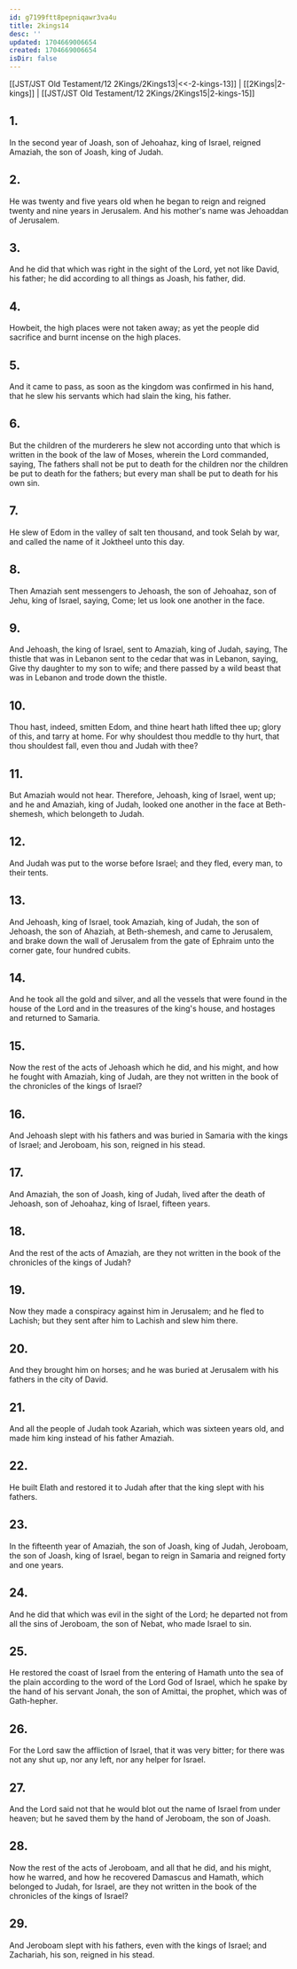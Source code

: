 ```yaml
---
id: g7199ftt8pepniqawr3va4u
title: 2kings14
desc: ''
updated: 1704669006654
created: 1704669006654
isDir: false
---
```

[[JST/JST Old Testament/12 2Kings/2Kings13|<<-2-kings-13]] | [[2Kings|2-kings]] | [[JST/JST Old Testament/12 2Kings/2Kings15|2-kings-15]]
## 1.
In the second year of Joash, son of Jehoahaz, king of Israel, reigned Amaziah, the son of Joash, king of Judah.
## 2.
He was twenty and five years old when he began to reign and reigned twenty and nine years in Jerusalem. And his mother\'s name was Jehoaddan of Jerusalem.
## 3.
And he did that which was right in the sight of the Lord, yet not like David, his father; he did according to all things as Joash, his father, did.
## 4.
Howbeit, the high places were not taken away; as yet the people did sacrifice and burnt incense on the high places.
## 5.
And it came to pass, as soon as the kingdom was confirmed in his hand, that he slew his servants which had slain the king, his father.
## 6.
But the children of the murderers he slew not according unto that which is written in the book of the law of Moses, wherein the Lord commanded, saying, The fathers shall not be put to death for the children nor the children be put to death for the fathers; but every man shall be put to death for his own sin.
## 7.
He slew of Edom in the valley of salt ten thousand, and took Selah by war, and called the name of it Joktheel unto this day.
## 8.
Then Amaziah sent messengers to Jehoash, the son of Jehoahaz, son of Jehu, king of Israel, saying, Come; let us look one another in the face.
## 9.
And Jehoash, the king of Israel, sent to Amaziah, king of Judah, saying, The thistle that was in Lebanon sent to the cedar that was in Lebanon, saying, Give thy daughter to my son to wife; and there passed by a wild beast that was in Lebanon and trode down the thistle.
## 10.
Thou hast, indeed, smitten Edom, and thine heart hath lifted thee up; glory of this, and tarry at home. For why shouldest thou meddle to thy hurt, that thou shouldest fall, even thou and Judah with thee?
## 11.
But Amaziah would not hear. Therefore, Jehoash, king of Israel, went up; and he and Amaziah, king of Judah, looked one another in the face at Beth-shemesh, which belongeth to Judah.
## 12.
And Judah was put to the worse before Israel; and they fled, every man, to their tents.
## 13.
And Jehoash, king of Israel, took Amaziah, king of Judah, the son of Jehoash, the son of Ahaziah, at Beth-shemesh, and came to Jerusalem, and brake down the wall of Jerusalem from the gate of Ephraim unto the corner gate, four hundred cubits.
## 14.
And he took all the gold and silver, and all the vessels that were found in the house of the Lord and in the treasures of the king\'s house, and hostages and returned to Samaria.
## 15.
Now the rest of the acts of Jehoash which he did, and his might, and how he fought with Amaziah, king of Judah, are they not written in the book of the chronicles of the kings of Israel?
## 16.
And Jehoash slept with his fathers and was buried in Samaria with the kings of Israel; and Jeroboam, his son, reigned in his stead.
## 17.
And Amaziah, the son of Joash, king of Judah, lived after the death of Jehoash, son of Jehoahaz, king of Israel, fifteen years.
## 18.
And the rest of the acts of Amaziah, are they not written in the book of the chronicles of the kings of Judah?
## 19.
Now they made a conspiracy against him in Jerusalem; and he fled to Lachish; but they sent after him to Lachish and slew him there.
## 20.
And they brought him on horses; and he was buried at Jerusalem with his fathers in the city of David.
## 21.
And all the people of Judah took Azariah, which was sixteen years old, and made him king instead of his father Amaziah.
## 22.
He built Elath and restored it to Judah after that the king slept with his fathers.
## 23.
In the fifteenth year of Amaziah, the son of Joash, king of Judah, Jeroboam, the son of Joash, king of Israel, began to reign in Samaria and reigned forty and one years.
## 24.
And he did that which was evil in the sight of the Lord; he departed not from all the sins of Jeroboam, the son of Nebat, who made Israel to sin.
## 25.
He restored the coast of Israel from the entering of Hamath unto the sea of the plain according to the word of the Lord God of Israel, which he spake by the hand of his servant Jonah, the son of Amittai, the prophet, which was of Gath-hepher.
## 26.
For the Lord saw the affliction of Israel, that it was very bitter; for there was not any shut up, nor any left, nor any helper for Israel.
## 27.
And the Lord said not that he would blot out the name of Israel from under heaven; but he saved them by the hand of Jeroboam, the son of Joash.
## 28.
Now the rest of the acts of Jeroboam, and all that he did, and his might, how he warred, and how he recovered Damascus and Hamath, which belonged to Judah, for Israel, are they not written in the book of the chronicles of the kings of Israel?
## 29.
And Jeroboam slept with his fathers, even with the kings of Israel; and Zachariah, his son, reigned in his stead.

